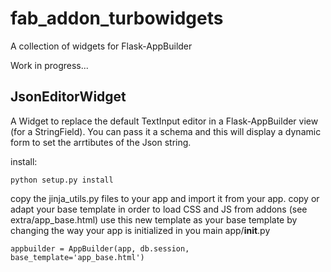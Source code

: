 # fab_addon_turbowidgets
A collection of widgets for Flask-AppBuilder

Work in progress...

## JsonEditorWidget
A Widget to replace the default TextInput editor in a Flask-AppBuilder view (for a StringField).
You can pass it a schema and this will display a dynamic form to set the arrtibutes of the Json string.

install:
````
python setup.py install
````
copy the jinja_utils.py files to your app and import it from your app.
copy or adapt your base template in order to load CSS and JS from addons (see extra/app_base.html)
use this new template as your base template by changing the way your app is initialized in you main app/__init__.py
```
appbuilder = AppBuilder(app, db.session, base_template='app_base.html')
```
